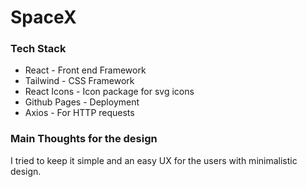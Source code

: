 # SpaceX

### Tech Stack
* React - Front end Framework 
* Tailwind -  CSS Framework
* React Icons -  Icon package for svg icons
* Github Pages - Deployment
* Axios - For HTTP requests

### Main Thoughts for the design
I tried to keep it simple and an easy UX for the users with minimalistic design. 
